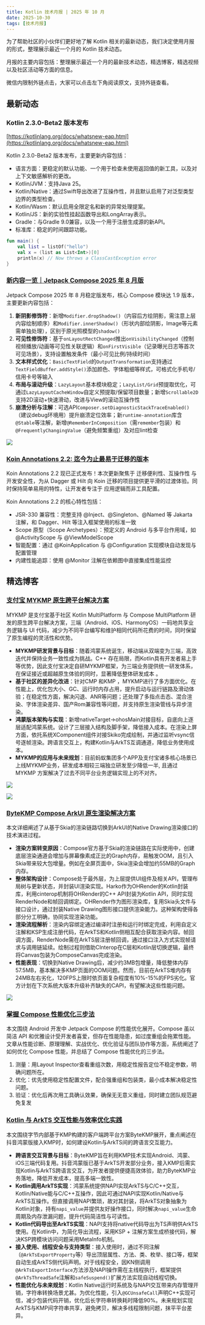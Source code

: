 ```yaml
---
title: Kotlin 技术月报 | 2025 年 10 月
date: 2025-10-30
tags: [技术月报]
---
```


为了帮助社区的小伙伴们更好地了解 Kotlin 相关的最新动态，我们决定使用月报的形式，整理展示最近一个月的 Kotlin 技术动态。

月报的主要内容包括：整理展示最近一个月的最新技术动态，精选博客，精选视频以及社区活动等方面的信息。

微信内限制外链点击，大家可以点击左下角阅读原文，支持外链查看。
## 最新动态
### Kotlin 2.3.0-Beta2 版本发布
[https://kotlinlang.org/docs/whatsnew-eap.html](https://kotlinlang.org/docs/whatsnew-eap.html)

Kotlin 2.3.0-Beta2 版本发布，主要更新内容包括：

- 语言方面：更稳定的默认功能、一个用于检查未使用返回值的新工具，以及对上下文敏感解析的更改。
- Kotlin/JVM：支持Java 25。
- Kotlin/Native：通过Swift导出改进了互操作性，并且默认启用了对泛型类型边界的类型检查。
- Kotlin/Wasm：默认启用全限定名和新的异常处理提案。
- Kotlin/JS：新的实验性挂起函数导出和LongArray表示。
- Gradle：与Gradle 9.0兼容，以及一个用于注册生成源的新API。
- 标准库：稳定的时间跟踪功能。

```kotlin
fun main() {
    val list = listOf("hello")
    val x = (list as List<Int>)[0]
    println(x) // Now throws a ClassCastException error
}
```

### [新内容一览｜Jetpack Compose 2025 年 8 月版](https://mp.weixin.qq.com/s/rRfwVMYW29Bc-zLJO8tUZw)
Jetpack Compose 2025 年 8 月稳定版发布，核心 Compose 模块达 1.9 版本，主要更新内容包括：

1. **新阴影修饰符**：新增`Modifier.dropShadow()`（内容后方绘阴影，需注意上层内容绘制顺序）和`Modifier.innerShadow()`（形状内部绘阴影，Image等元素需单独处理），区别于原光照模型的`shadow()`
2. **可见性修饰符**：基于`onLayoutRectChanged`推出`onVisibilityChanged`（控制视频播放/动画等可见性关联逻辑）和`onFirstVisible`（记录曝光日志等首次可见场景），支持设置触发条件（最小可见比例/持续时间）
3. **文本样式优化**：`BasicTextField`的`OutputTransformation`支持通过`TextFieldBuffer.addStyle()`添加颜色、字体粗细等样式，可格式化手机号/信用卡号等输入
4. **布局与滚动升级**：`LazyLayout`基本模块稳定；`LazyList/Grid`预提取优化，可通过`LazyLayoutCacheWindow`自定义预提取/保留项目数量；新增`Scrollable2D`支持2D滚动+快速滑动，改进与View的滚动互操作性
5. **崩溃分析与注解**：可选API`Composer.setDiagnosticStackTraceEnabled()`（建议debug环境用）提升崩溃定位效率；新`runtime-annotation`库含`@Stable`等注解，新增`@RememberInComposition`（需`remember`包装）和`@FrequentlyChangingValue`（避免频繁重组）及对应lint检查

![](https://hub.gitmirror.com/raw.githubusercontent.com/RicardoJiang/resource/refs/heads/main/2025/october/p1.webp)

### [Koin Annotations 2.2: 迄今为止最易于迁移的版本](https://mp.weixin.qq.com/s/V8lrPWI3WKvegO1VGYZjhQ)
Koin Annotations 2.2 现已正式发布！本次更新聚焦于 迁移便利性、互操作性 与 开发安全性，为从 Dagger 或 Hilt 向 Koin 迁移的项目提供更平滑的过渡体验。同时保持简单易用的特性，让开发者专注于 应用逻辑而非工具配置。

Koin Annotations 2.2 的核心特性包括：

- JSR-330 兼容性：完整支持 @Inject、@Singleton、@Named 等 Jakarta 注解，和 Dagger、Hilt 等注入框架使用的标准一致
- Scope 原型（Scope Archetypes）：预定义的 Android 与多平台作用域，如 @ActivityScope 与 @ViewModelScope
- 智能配置：通过 @KoinApplication 与 @Configuration 实现模块自动发现与配置管理
- 内建性能追踪：使用 @Monitor 注解在依赖图中直接集成性能监控

## 精选博客
### [支付宝 MYKMP 原生跨平台解决方案](https://mp.weixin.qq.com/s/1-d3TVyTZMJtzTafyI0GAg)
MYKMP 是支付宝基于社区 Kotlin MultiPlatform 与 Compose MultiPlatform 研发的原生跨平台解决方案，三端（Android、iOS、HarmonyOS）一码地共享业务逻辑与 UI 代码，减少为不同平台编写和维护相同代码所花费的时间，同时保留了原生编程的灵活性和优势。

- **MYKMP研发背景与目标**：随着鸿蒙系统诞生，移动端从双端变为三端，高效迭代并保持业务一致性成为挑战。C++ 存在局限，而Kotlin具有开发者易上手等优势，因此支付宝决定自研MYKMP框架，为三端业务提供统一研发体系，在保证接近或超越原生体验的同时，显著降低整体研发成本 。
 - **基于社区的差异化改进**：针对CMP 和KMP ，MYKMP进行了多方面优化。在性能上，优化包大小、GC、运行时内存占用，提升启动与运行链路及滑动体验；在稳定性方面，解决闪退、ANR等问题；还处理了多指点击态、混合渲染、字体渲染差异、国产Rom兼容性等问题，并支持原生渲染管线与异步渲染。
 - **鸿蒙版本架构与实现**：新增nativeTarget->ohosMain对接目标，自底向上逐层适配鸿蒙系统。设计了三层接入结构及脚手架，降低接入成本。在渲染上屏方面，依托系统XComponent组件对接Skiko完成绘制，并通过监听vsync信号逐帧渲染。跨语言交互上，构建Kotlin与ArkTS互调通道，降低业务使用成本。
 - **MYKMP的应用与未来规划**：目前蚂蚁集团多个APP及支付宝诸多核心场景已上线MYKMP业务，研发成本相较三端独立研发至少降低一半, 且通过 MYKMP 方案解决了过去不同平台业务逻辑实现上的不对齐。

![](https://hub.gitmirror.com/raw.githubusercontent.com/RicardoJiang/resource/refs/heads/main/2025/october/p2.webp)

![](https://hub.gitmirror.com/raw.githubusercontent.com/RicardoJiang/resource/refs/heads/main/2025/october/p5.webp)

### [ByteKMP Compose ArkUI 原生渲染解决方案](https://mp.weixin.qq.com/s/ZTwg9PiYlA_jL3i56LIB0g)
本文详细阐述了从基于Skia的渲染链路切换到ArkUI的Native Drawing渲染接口的技术演进过程。

- **渲染方案转变原因**：Compose官方基于Skia的渲染链路在实际使用中，创建底层渲染通道会增加与屏幕像素成正比的Graph内存，易触发OOM，且引入Skia带来较大包增量。例如在全屏页面中，Skia渲染会增加约55MB的Graph内存。
 - **整体架构设计**：Compose处于最外层，为上层提供UI组件及相关API，管理布局树与更新状态，并封装UI渲染实现。Harko作为OHRender的Kotlin封装库，利用cinterop机制将OHRender的C++ API封装为Kotlin API，同时实现RenderNode和帧回调绑定。OHRender作为图形渲染库，复用Skia头文件与接口设计，通过封装Native Drawing图形接口提供渲染能力。这种架构使得各部分分工明确，协同实现渲染功能。
 - **渲染流程解析**：渲染内容绑定通过编译时注册和运行时绑定完成，利用自定义注解和KSP生成注册代码，在ArkTS和Kotlin侧相互配合获取渲染内容。帧回调方面，RenderNode需在ArkTS层注册帧回调，通过接口注入方式实现帧请求与调用链延续。绘制过程则借助CInterop在C层和Kotlin层切换逻辑，最终将Canvas包装为ComposeCanvas完成渲染。
 - **性能表现**：切换到Native Drawing后，减少约3MB包增量，降低整体内存57.5MB，基本解决多KMP页面的OOM问题。然而，目前在ArkTS堆内存有24MB左右劣化，120FPS上限时依页面复杂程度有10%-15%的FPS劣化。官方计划在下次系统大版本升级补齐缺失的CAPI，有望解决这些性能问题。 

 ![](https://hub.gitmirror.com/raw.githubusercontent.com/RicardoJiang/resource/refs/heads/main/2025/october/p4.webp)

 ### [掌握 Compose 性能优化三步法](https://juejin.cn/post/7557390243605364771)
 本文围绕 Android 开发中 Jetpack Compose 的性能优化展开。Compose 虽以简洁 API 和优雅设计受开发者喜爱，但存在性能隐患，如过度重组会拖累性能。文章从性能诊断、原理理解、实战优化、优化验证与团队协作等方面，系统阐述了如何优化 Compose 性能，并总结了 Compose 性能优化的三步法。

1. 测量：用Layout Inspector查看重组次数，用稳定性报告定位不稳定参数，明确问题所在。
2. 优化：优先使用稳定性配置文件，配合强重组和包装类，最小成本解决稳定性问题。
3. 验证：优化后再次用工具确认效果，确保无无意义重组，同时建立团队规范避免复发

### [Kotlin 与 ArkTS 交互性能与效率优化实践](https://mp.weixin.qq.com/s/27_wde0Nybovpb6hnRgghg)
本文围绕字节内部基于KMP构建的客户端跨平台方案ByteKMP展开，重点阐述在抖音鸿蒙版接入KMP时，如何建设Kotlin与ArkTS间的跨语言交互能力。

- **跨语言交互背景与目标**：ByteKMP旨在利用KMP技术实现Android、鸿蒙、iOS三端代码复用。抖音鸿蒙版已基于ArkTS开发部分业务，接入KMP后需实现Kotlin与ArkTS跨语言交互，为开发者提供便捷高效体验，助力ByteKMP业务落地，降低开发成本，提高多端一致性。
- **Kotlin调用ArkTS实现**：鸿蒙系统提供NAPI实现ArkTS与C/C++交互，Kotlin/Native能与C/C++互操作，因此可通过NAPI实现Kotlin/Native与ArkTS互操作。但直接调用NAPI繁琐，故对其封装，将ArkTS对象抽象为Kotlin对象，持有`napi_value`并提供友好操作接口，同时解决`napi_value`生命周期及内存泄漏问题，提升代码简洁性与可读性。
 - **Kotlin代码导出至ArkTS实现**：NAPI支持将native代码导出为TS声明供ArkTS使用。在Kotlin中，为简化导出流程，采用KSP + 注解方案生成桥接代码，解决KSP跨模块访问问题采用MetaInfo机制。
 - **接入使用、线程安全与支持类型**：接入使用时，通过不同注解（`@ArkTsExportProperty`等）导出顶层属性、方法、类、枚举、接口等，框架自动生成ArkTS侧代码声明。对于线程安全，因KN侧调用`@ArkTsExportInterface`方法涉及NAPI操作需在主线程执行，框架提供`@ArkTsThreadSafe`注解和`safeSuspend()`扩展方法实现自动线程切换。
 - **性能优化与未来规划**：Kotlin Native运行时系统及与NAPI交互带来内存管理开销，字符串转换场景尤甚。为优化性能，引入`@GCUnsafeCall`声明C++实现可信，减少包装代码开销，优化后长字符串转换耗时降低90%。未来规划实现ArkTS与KMP间字符串共享，避免拷贝，解决多线程限制问题，抹平平台差异。 